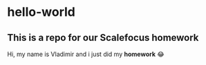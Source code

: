 # hello-world
This is a repo for our Scalefocus homework
---
Hi, my name is Vladimir and i just did my **homework** :joy:
